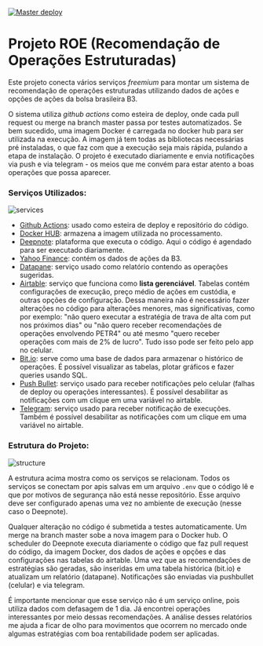 [![Master deploy](https://github.com/flaboss/projeto_ROE/actions/workflows/deploy.yaml/badge.svg?branch=main)](https://github.com/flaboss/projeto_ROE/actions/workflows/deploy.yaml)

# Projeto ROE (Recomendação de Operações Estruturadas)
Este projeto conecta vários serviços *freemium* para montar um sistema de recomendação de operações estruturadas utilizando dados de ações e opções de ações da bolsa brasileira B3.

O sistema utiliza *github actions* como esteira de deploy, onde cada pull request ou merge na branch master passa por testes automatizados. Se bem sucedido, uma imagem Docker é carregada no docker hub para ser utilizada na execução. A imagem já tem todas as bibliotecas necessárias pré instaladas, o que faz com que a execução seja mais rápida, pulando a etapa de instalação. O projeto é executado diariamente e envia notificações via push e via telegram - os meios que me convém para estar atento a boas operações que possa aparecer.

### Serviços Utilizados:
![services](https://user-images.githubusercontent.com/8702703/168903597-d864a65e-f9b9-46c5-b5f9-72b27a14c734.png)

* [Github Actions](https://github.com/features/actions): usado como esteira de deploy e repositório do código.
* [Docker HUB](https://hub.docker.com/): armazena a imagem utilizada no processamento.
* [Deepnote](ddepnote.com): plataforma que executa o código. Aqui o código é agendado para ser executado diariamente.
* [Yahoo Finance](https://finance.yahoo.com/): contém os dados de ações da B3.
* [Datapane](datapane.com): serviço usado como relatório contendo as operações sugeridas.
* [Airtable](airtable.com): serviço que funciona como **lista gerenciável**. Tabelas contém configurações de execução, preço médio de ações em custódia, e outras opções de configuração. Dessa maneira não é necessário fazer alterações no código para alterações menores, mas significativas, como por exemplo: "não quero executar a estratégia de trava de alta com put nos próximos dias" ou "não quero receber recomendações de operações envolvendo PETR4" ou até mesmo "quero receber operações com mais de 2% de lucro". Tudo isso pode ser feito pelo app no celular.
* [Bit.io](bit.io): serve como uma base de dados para armazenar o histórico de operações. É possível visualizar as tabelas, plotar gráficos e fazer queries usando SQL.
* [Push Bullet](pushbullet.com): serviço usado para receber notificações pelo celular (falhas de deploy ou operações interessantes). É possível desabilitar as notificações com um clique em uma variável no airtable.
* [Telegram](telegram.org): serviço usado para receber notificação de execuções.  Também é possível desabilitar as notificações com um clique em uma variável no airtable.

### Estrutura do Projeto:
![structure](https://user-images.githubusercontent.com/8702703/168903745-f0f289dc-c39a-448c-ad53-2d1da65c2102.png)

A estrutura acima mostra como os serviços se relacionam. Todos os serviços se conectam por apis salvas em um arquivo `.env` que o código lê e que por motivos de segurança não está nesse repositório. Esse arquivo deve ser configurado apenas uma vez no ambiente de execução (nesse caso o Deepnote).

Qualquer alteração no código é submetida a testes automaticamente. Um merge na branch master sobe a nova imagem para o Docker hub.
O scheduler do Deepnote executa diariamente o código que faz pull request do código, da imagem Docker, dos dados de ações e opções e das configurações nas tabelas do airtable.
Uma vez que as recomendações de estratégias são geradas, são inseridas em uma tabela histórica (bit.io) e atualizam um relatório (datapane).
Notificações são enviadas via pushbullet (celular) e via telegram.

É importante mencionar que esse serviço não é um serviço online, pois utiliza dados com defasagem de 1 dia. Já encontrei operações interessantes por meio dessas recomendações. A análise desses relatórios me ajuda a ficar de olho para movimentos que ocorrem no mercado onde algumas estratégias com boa rentabilidade podem ser aplicadas.

